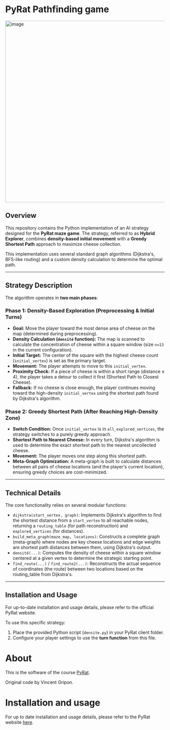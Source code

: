 # PyRat Pathfinding game

<img width="1024" height="572" alt="image" src="https://github.com/user-attachments/assets/aadf7463-677e-42a4-b5b4-368d079797bf" />

## Overview
This repository contains the Python implementation of an AI strategy designed for the **PyRat maze game**. The strategy, referred to as **Hybrid Explorer**, combines **density-based initial movement** with a **Greedy Shortest Path** approach to maximize cheese collection.

This implementation uses several standard graph algorithms (Dijkstra's, BFS-like routing) and a custom density calculation to determine the optimal path.

---

## Strategy Description
The algorithm operates in **two main phases**:

### Phase 1: Density-Based Exploration (Preprocessing & Initial Turns)
- **Goal:** Move the player toward the most dense area of cheese on the map (determined during preprocessing).
- **Density Calculation (`densité` function):** The map is scanned to calculate the concentration of cheese within a square window (size `n=13` in the current configuration).
- **Initial Target:** The center of the square with the highest cheese count (`initial_vertex`) is set as the primary target.
- **Movement:** The player attempts to move to this `initial_vertex`.
- **Proximity Check:** If a piece of cheese is within a short range (distance ≤ 4), the player takes a detour to collect it first (Shortest Path to Closest Cheese).
- **Fallback:** If no cheese is close enough, the player continues moving toward the high-density `initial_vertex` using the shortest path found by Dijkstra's algorithm.

### Phase 2: Greedy Shortest Path (After Reaching High-Density Zone)
- **Switch Condition:** Once `initial_vertex` is in `all_explored_vertices`, the strategy switches to a purely greedy approach.
- **Shortest Path to Nearest Cheese:** In every turn, Dijkstra's algorithm is used to determine the exact shortest path to the nearest uncollected cheese.
- **Movement:** The player moves one step along this shortest path.
- **Meta-Graph Optimization:** A meta-graph is built to calculate distances between all pairs of cheese locations (and the player's current location), ensuring greedy choices are cost-minimized.

---

## Technical Details
The core functionality relies on several modular functions:

- `dijkstra(start_vertex, graph)`: Implements Dijkstra's algorithm to find the shortest distance from a `start_vertex` to all reachable nodes, returning a `routing_table` (for path reconstruction) and `explored_vertices` (for distances).
- `build_meta_graph(maze_map, locations)`: Constructs a complete graph (meta-graph) where nodes are key cheese locations and edge weights are shortest path distances between them, using Dijkstra's output.
- `densité(...)`: Computes the density of cheese within a square window centered at a given vertex to determine the strategic starting point.
- `find_route(...)` / `find_route2(...)`: Reconstructs the actual sequence of coordinates (the route) between two locations based on the routing_table from Dijkstra's.

---

## Installation and Usage
For up-to-date installation and usage details, please refer to the official PyRat website.

To use this specific strategy:
1. Place the provided Python script (`densite.py`) in your PyRat client folder.
2. Configure your player settings to use the **turn function** from this file.

# About

This is the software of the course [PyRat](https://formations.imt-atlantique.fr/pyrat).

Original code by Vincent Gripon. 

# Installation and usage

For up to date installation and usage details, please refer to the PyRat website [here](https://formations.imt-atlantique.fr/pyrat/install/).
